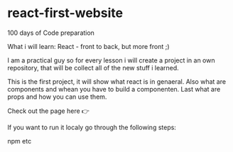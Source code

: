 # react-first-website

100 days of Code preparation

What i will learn: React - front to back, but more front ;)

I am a practical guy so for every lesson i will create a project in an own repository, that will be collect all of the new stuff i learned.

This is the first project, it will show what react is in genaeral. Also what are components and whean you have to build a componenten. Last what are props and how you can use them.

Check out the page here 👉 

If you want to run it localy go through the following steps:

npm etc

